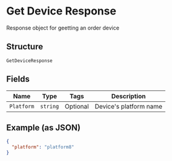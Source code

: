 
# Get Device Response

Response object for geetting an order device

## Structure

`GetDeviceResponse`

## Fields

| Name | Type | Tags | Description |
|  --- | --- | --- | --- |
| `Platform` | `string` | Optional | Device's platform name |

## Example (as JSON)

```json
{
  "platform": "platform8"
}
```

